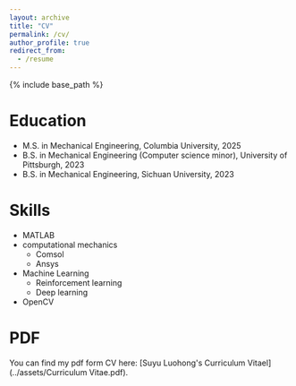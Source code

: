 ```yaml
---
layout: archive
title: "CV"
permalink: /cv/
author_profile: true
redirect_from:
  - /resume
---
```


{% include base_path %}

Education
======
* M.S. in Mechanical Engineering, Columbia University, 2025
* B.S. in Mechanical Engineering (Computer science minor), University of Pittsburgh, 2023
* B.S. in Mechanical Engineering, Sichuan University, 2023
  
Skills
======
* MATLAB
* computational mechanics
  * Comsol
  * Ansys
* Machine Learning
  * Reinforcement learning
  * Deep learning
* OpenCV

PDF
======
You can find my pdf form CV here: [Suyu Luohong's Curriculum Vitael](../assets/Curriculum Vitae.pdf).

